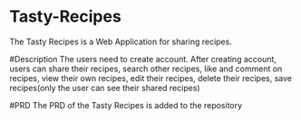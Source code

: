 # Tasty-Recipes
The Tasty Recipes is a Web Application for sharing recipes.

#Description
The users need to create account. After creating account, users can share their recipes, search other recipes, like and comment on recipes, view their
own recipes, edit their recipes, delete their recipes, save recipes(only the user can see their shared recipes)

#PRD
The PRD of the Tasty Recipes is added to the repository
